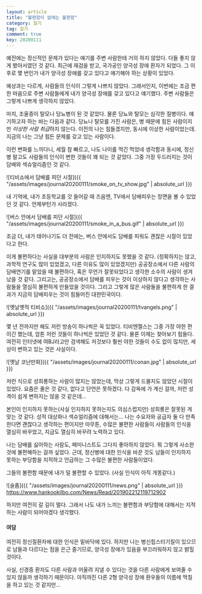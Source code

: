 ```yaml
---
layout: article
title: "불편함이 없애는 불편함"
category: 일기
tag: 일기
comment: true
key: 20200111
---
```


예전에는 정신적인 문제가 있다는 얘기를 주변 사람한테 거의 하지 않았다. 다들 좋지 않게 봤아서였던 것 같다.
최근에 재검을 받고, 국가공인 양극성 장애 환자가 되었다. 그 이후로 몇 번인가 내가 양극성 장애를 갖고 있다고 얘기해야 하는 상황이 있었다.

예상과는 다르게, 사람들의 인식이 그렇게 나쁘지 않았다. 그래서인지, 이번에는 조금 편한 마음으로 주변 사람들에게 내가 양극성 장애를 갖고 있다고 얘기했다. 주변 사람들은 그렇게 나쁘게 생각하지 않았다.

마치, 조울증이 탈모나 당뇨병이 된 것 같았다. 물론 당뇨와 탈모는 심각한 질병이다. 얘기하고자 하는 바는 다음과 같다. 당뇨나 탈모를 가진 사람은, 병 때문에 힘든 사람이지만 *이상한 사람 취급*하지 않는다. 이전의 나는 힘들겠지만, 동시에 이상한 사람이었는데. 지금의 나는 그냥 힘든 문제를 갖고 있는 사람이다.

이런 변화를 느끼다니, 세월 참 빠르고, 나도 나이를 먹긴 먹었네 생각함과 동시에, 정신병 말고도 사람들의 인식이 변한 것들이 꽤 되는 것 같았다. 그중 가장 두드러지는 것이 담배와 섹슈얼리즘인 것 같다.


![티비쇼에서 담배를 피던 시절]({{ "/assets/images/journal20200111/smoke_on_tv_show.jpg" | absolute_url }})

내 기억에, 내가 초등학교를 갓 들어갈 때 즈음엔, TV에서 담배피우는 장면을 볼 수 있었던 것 같다.
언제부턴가 사라졌다.

![버스 안에서 담배를 피던 시절]({{ "/assets/images/journal20200111/smoke_in_a_bus.gif" | absolute_url }})

조금 더, 내가 태어나기도 더 전에는, 버스 안에서도 담배를 피워도 괜찮은 시절이 있었다고 한다.

이게 불편하다는 사실을 대부분의 사람은 인지하지도 못했을 것 같다. (정확하지는 않고, 과학적 연구도 많이 있었겠고, 다른 이유도 많이 있었겠지만) 공공장소에서 다른 사람의 담배연기를 맡았을 때 불편하다, 혹은 무언가 잘못되었다고 생각한 소수의 사람이 생겨났을 것 같다. 그리고는, 공공장소에서 담배를 피우는 것이 이상하지 않다고 생각하는 사람들을 열심히 불편하게 만들었을 것이다. 그리고 그렇게 많은 사람들을 불편하게 한 결과가 지금의 담배피우는 것이 힘들어진 대한민국이다.


![옛날옛적 티비쇼]({{ "/assets/images/journal20200111/tvangels.png" | absolute_url }})

몇 년 전까지만 해도 저런 방송이 하나씩은 꼭 있었다. 티비엔젤스는 그중 가장 야한 편이긴 했는데, 암튼 저런 것들이 하나씩은 있었던 것 같다. 물론 이제는 찾아보기 힘들다. 여전히 인터넷에 여BJ라고만 검색해도 저것보다 훨씬 야한 것들이 수도 없이 많지만, 세상이 변하고 있는 것은 사실이다.

![옛날 코난만화]({{ "/assets/images/journal20200111/conan.jpg" | absolute_url }})

저런 식으로 성희롱하는 사람이 많지는 않았는데, 막상 그렇게 드물지도 않았던 시절이 있었다. 요즘은 줄은 것 같다,
없다고 단언은 못하겠다. 다 감옥에 가 계신 걸까, 저런 성격이 쉽게 변하지는 않을 것 같은데...


본인이 인지하지 못하는(사실 인지하지 못하는지도 의심스럽지만) 성희롱은 잘못된 게 맞는 것 같다. 성적 대상화나 섹슈얼리즘에 대해서는... 나는 수요자와 공급자 둘 다 만족한다면 괜찮다고 생각하는 편이지만 아무튼, 수많은 불편한 사람들이 사람들의 인식을 열심히 바꾸었고, 지금도 열심히 바꾸려 노력하고 있다.

나는 담배를 싫어하는 사람도, 페미니스트도 그다지 좋아하지 않았다. 뭐 그렇게 사소한 것에 불편해하는 걸까 싶었다. 근데, 정신병에 대한 인식을 바꾼 것도 남들이 인지하지 못하는 부당함을 지적하고 언급하는 그 수많은 불편한 사람들이었다.

그들의 불편함 때문에 내가 덜 불편할 수 있었다. (사실 인식이 아직 개똥같다.)


![슬픔]({{ "/assets/images/journal20200111/news.png" | absolute_url }})
https://www.hankookilbo.com/News/Read/201902212119712902

하지만 여전히 갈 길이 멀다.
그래서 나도 내가 느끼는 불편함과 부당함에 대해서는 지적하는 사람이 되어야겠다 생각했다.


#### 여담
여전히 정신질환자에 대한 인식은 밑바닥에 있다.
하지만 나는 병신힙스터기질이 있으므로 남들과 다르다는 점을 은근 즐기므로, 양극성 장애가 있음을 부끄러워하지 않고 밝힐 것이다.

사실, 신경증 환자도 다른 사람과 어울려 지낼 수 있다는 것을 다른 사람에게 보여줄 수 있지 않을까 생각하기 때문이다. 아직까진 다른 2형 양극성 장애 환우들의 이름에 먹칠을 하고 있는 것 같지만...
